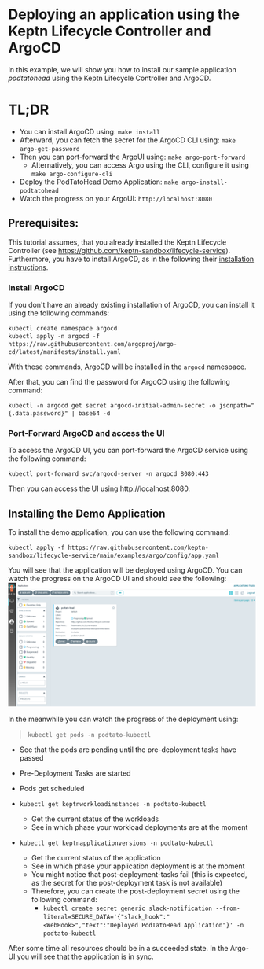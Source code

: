 # Deploying an application using the Keptn Lifecycle Controller and ArgoCD

In this example, we will show you how to install our sample application *podtatohead* using the Keptn Lifecycle Controller and ArgoCD.

# TL;DR
* You can install ArgoCD using: `make install`
* Afterward, you can fetch the secret for the ArgoCD CLI using: `make argo-get-password`
* Then you can port-forward the ArgoUI using: `make argo-port-forward`
  * Alternatively, you can access Argo using the CLI, configure it using `make argo-configure-cli`
* Deploy the PodTatoHead Demo Application: `make argo-install-podtatohead`
* Watch the progress on your ArgoUI: `http://localhost:8080`

## Prerequisites:
This tutorial assumes, that you already installed the Keptn Lifecycle Controller (see https://github.com/keptn-sandbox/lifecycle-service). Furthermore, you have to install ArgoCD, as in the following their [installation instructions](https://argoproj.github.io/argo-cd/getting_started/).

### Install ArgoCD
If you don't have an already existing installation of ArgoCD, you can install it using the following commands:
```shell
kubectl create namespace argocd
kubectl apply -n argocd -f https://raw.githubusercontent.com/argoproj/argo-cd/latest/manifests/install.yaml
```

With these commands, ArgoCD will be installed in the `argocd` namespace.

After that, you can find the password for ArgoCD using the following command:
```shell
kubectl -n argocd get secret argocd-initial-admin-secret -o jsonpath="{.data.password}" | base64 -d
```

### Port-Forward ArgoCD and access the UI
To access the ArgoCD UI, you can port-forward the ArgoCD service using the following command:
```shell
kubectl port-forward svc/argocd-server -n argocd 8080:443
```
Then you can access the UI using http://localhost:8080.

## Installing the Demo Application
To install the demo application, you can use the following command:
```shell
kubectl apply -f https://raw.githubusercontent.com/keptn-sandbox/lifecycle-service/main/examples/argo/config/app.yaml
```

You will see that the application will be deployed using ArgoCD. You can watch the progress on the ArgoCD UI and should see the following:
![img.png](assets/argo-screen.png)

In the meanwhile you can watch the progress of the deployment using:
> `kubectl get pods -n podtato-kubectl`
  * See that the pods are pending until the pre-deployment tasks have passed
  * Pre-Deployment Tasks are started
  * Pods get scheduled

* `kubectl get keptnworkloadinstances -n podtato-kubectl`
  * Get the current status of the workloads
  * See in which phase your workload deployments are at the moment
  
* `kubectl get keptnapplicationversions -n podtato-kubectl`
    * Get the current status of the application
    * See in which phase your application deployment is at the moment
    * You might notice that post-deployment-tasks fail (this is expected, as the secret for the post-deployment task is not available)
    * Therefore, you can create the post-deployment secret using the following command:
      * `kubectl create secret generic slack-notification --from-literal=SECURE_DATA='{"slack_hook":"<WebHook>","text":"Deployed PodTatoHead Application"}' -n podtato-kubectl`

After some time all resources should be in a succeeded state. In the Argo-UI you will see that the application is in sync.
